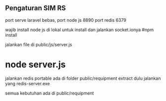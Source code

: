 ## Pengaturan SIM RS
port serve laravel bebas,
port node js 8890
port redis 6379


wajib install node js di lokal untuk install dan jalankan socket.ionya
#npm install

jalankan file di public/js/server.js
# node server.js

jalankan redis portable ada di folder public/requipment extract dulu
jalankan yang redis-server.exe

semua kebutuhan ada di public/requipment